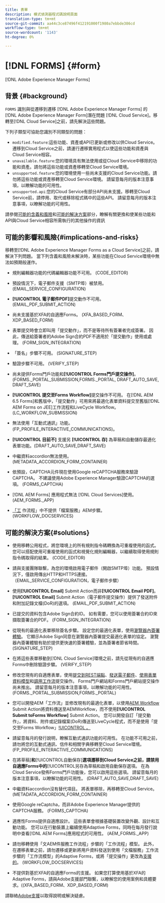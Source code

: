 ```yaml
---
title: 表單
description: 模式偵測器程式碼說明頁面
translation-type: tm+mt
source-git-commit: aa44c3ce87496f412191000f1980a7ebbde386cd
workflow-type: tm+mt
source-wordcount: '1143'
ht-degree: 0%

---
```



# [!DNL FORMS] {#form}

[!DNL Adobe Experience Manager Forms]

## 背景 {#background}

`FORMS` 識別與從遷移到遷移 [!DNL Adobe Experience Manager Forms] 的 [!DNL Adobe Experience Manager Form]潛在問題 [!DNL Cloud Service]。移轉至[!DNL Cloud Service]之前，請先解決這些問題。

下列子類型可協助您識別不同類型的問題：

* `modified.feature`:這些功能、資產或API已更新或修改以供Cloud Service。遷移到Cloud Service之前，請運行遷移實用程式以使這些功能和資產與Cloud Service相容。
* `unavailable.feature`:您的環境具有無法使用或從Cloud Service中移除的功能和資產。請勿將這些功能或資產移轉至Cloud Service環境。
* `unsupported.feature`:您的環境使用一些尚未支援的Cloud Service功能。請勿將這些功能或資產移轉至Cloud Service環境。 請留意每月的版本注意事項，以瞭解功能的可用性。
* `unsupported.api`:您的Cloud Service有部分API尚未支援。移轉至Cloud Service前，請停用、取代或移除程式碼中的這些API。 請留意每月的版本注意事項，以瞭解功能的可用性。

請參閱[可能的含義和風險](#implications-and-risks)和[可能的解決方案](#solutions)部分，瞭解有關更換和使某些功能和API與Cloud Service相容所需執行的其他操作的資訊

## 可能的影響和風險{#implications-and-risks}

移轉至[!DNL Adobe Experience Manager Forms as a Cloud Service]之前，請解決下列問題。 當下列含義和風險未解決時，某些功能在Cloud Service環境中無法如預期般運作。

* 規則編輯器功能的代碼編輯器功能不可用。 (CODE_EDITOR)

* 預設情況下，電子郵件支援（SMTP埠）被禁用。 (EMAIL_SERVICE_CONFIGURATION)

* **[!UICONTROL 電子郵件PDF]**&#x200B;提交動作不可用。(EMAIL_PDF_SUBMIT_ACTION)

* 尚未支援基於XFA的自適應Forms。 (XFA_BASED_FORM、XDP_BASED_FORM)

* 表單提交時會立即叫用「提交動作」，而不是等待所有簽署者完成簽署。 因此，傳送給簽署者的Adobe Sign合約PDF不適用於「提交動作」使用或處理。 (FORM_SIGN_INTEGRATION)

* 「簽名」步驟不可用。 (SIGNATURE_STEP)

* 驗證步驟不可用。 (VERIFY_STEP)

* 尚未提供Forms門戶功能和&#x200B;**[!UICONTROL Forms門戶提交操作]**。 (FORMS._PORTAL_SUBMISSION,FORMS._PORTAL, DRAFT_AUTO_SAVE, DRAFT_SAVE)

* **[!UICONTROL 提交至Forms Workflow]**&#x200B;提交操作不可用。 在[!DNL AEM 6.5 Forms]和舊版中，「提交動作」可用來將最適化表單資料提交至舊版[!DNL AEM Forms on JEE]工作流程和LiveCycle Workflow。 (LC_WORKFLOW_SUBMISSION)

* 無法使用「互動式通訊」功能。  (FP_PROFILE_INTERACTIVE_COMMUNICATIONS)。

* **[!UICONTROL 目前不]** 支援另 **[!UICONTROL 存]** 為草稿和自動儲存最適化表單功能。(DRAFT_AUTO_SAVE,DRAFT_SAVE)

* 中繼資料accordion無法使用。 (METADATA_ACCORDION_FORM_CONTAINER)

* 依預設，CAPTCHA元件現在使用Google reCAPTCHA服務來驗證CAPTCHA。 不建議使用Adobe Experience Manager驗證CAPTCHA的選項。 (FORMS_CAPTCHA)

* [!DNL AEM Forms] 應用程式無法 [!DNL Cloud Services]使用。(AEM_FORMS._APP)

* [「工](https://experienceleague.adobe.com/docs/experience-manager-65/forms/install-aem-forms/osgi-installation/install-configure-document-services.html?lang=en#deployment-topology) 作流程」中不提供「檔案服務」AEM步驟。(WORKFLOW_DOCSERVICES)

## 可能的解決方案{#solutions}

* 使用移轉公用程式，將您環境上的所有規則指令碼轉換為可重複使用的函式。 您可以搭配使用可重複使用的函式和視覺化規則編輯器，以繼續取得使用規則指令碼取得的結果。 (CODE_EDITOR)

* 請與支援團隊聯繫，為您的環境啟用電子郵件（開啟SMTP埠）功能。 預設情況下，僅啟用傳出HTTP和HTTPS連接。 （EMAIL_SERVICE_CONFIGURATION，電子郵件步驟）

* 使用&#x200B;**[!UICONTROL Email]** Submit Action而非&#x200B;**[!UICONTROL Email PDF]**。 **[!UICONTROL Email]** Submit Action（電子郵件提交操作）提供了發送附件和附加記錄文檔(DoR)的選項。 (EMAIL_PDF_SUBMIT_ACTION)

* 已提交的資料包含Adobe Sign合約ID。 如有需要，您可以使用簽署合約ID來擷取簽署合約PDF。  (FORM_SIGN_INTEGRATION)

* 從現有的最適化表單移除簽名步驟。 設定您的最適化表單，使用[瀏覽器內簽署體驗](https://medium.com/adobetech/using-adobe-sign-to-e-sign-an-adaptive-form-heres-the-best-way-to-do-it-dc3e15f9b684)。 它顯示Adobe Sign同意在瀏覽器內簽署提交最適化表單的協定。 瀏覽器內簽署體驗有助於提供更快速的簽署體驗，並為簽署者節省時間。 (SIGNATURE_STEP)

* 在將這些表單移動到[!DNL Cloud Service]環境之前，請先從現有的自適應Forms中刪除驗證步驟。 (VERIFY_STEP)

* 修改您現有的自適應表單，使用[提交到REST端點](https://experienceleague.adobe.com/docs/experience-manager-forms-cloud-service/forms/create-an-adaptive-form/configure-submit-actions-and-metadata-submission/configuring-submit-actions.html#submit-to-rest-endpoint)、[發送電子郵件](https://experienceleague.adobe.com/docs/experience-manager-forms-cloud-service/forms/create-an-adaptive-form/configure-submit-actions-and-metadata-submission/configuring-submit-actions.html#send-email)、[使用表單資料模型](https://experienceleague.adobe.com/docs/experience-manager-forms-cloud-service/forms/create-an-adaptive-form/configure-submit-actions-and-metadata-submission/configuring-submit-actions.html#submit-using-form-data-model)和[調用工作流](https://experienceleague.adobe.com/docs/experience-manager-forms-cloud-service/forms/create-an-adaptive-form/configure-submit-actions-and-metadata-submission/configuring-submit-actions.html#invoke-an-aem-workflow)提交操作。 Forms門戶網站和Forms門戶網站提交操作尚未推出。 請留意每月的版本注意事項，以瞭解功能的可用性。 (FORMS._PORTAL_SUBMISSION,FORMS._PORTAL)

* 您可以開發AEM「工作流」並修改現有的最適化表單，以使用[AEM Workflow](https://experienceleague.adobe.com/docs/experience-manager-forms-cloud-service/forms/create-an-adaptive-form/configure-submit-actions-and-metadata-submission/configuring-submit-actions.html#invoke-an-aem-workflow) Submit Action將資料傳送至AEMWorkflow，而不使用&#x200B;**[!UICONTROL Submit toForms Workflow]** Submit Action。 您可以開發自訂「提交動作」，將資料、附件或記錄檔案(DoR)傳送至LiveCycle程式，而不是使用「提交至Forms Workflow」[!UICONTROL 。 ](LC_WORKFLOW_SUBMISSION)

* 請留意每月的發行說明，瞭解互動式通訊功能的可用性。 在功能不可用之前，請勿將您的互動式通訊、信件和相關字典移轉至Cloud Service環境。 (FP_PROFILE_INTERACTIVE_COMMUNICATIONS)

* 在將草稿&#x200B;]**和**[!UICONTROL &#x200B;自動保存&#x200B;]**選項遷移到Cloud Service之前，請禁用自適應Forms中的**[!UICONTROL &#x200B;另存為草稿和啟用自動保存選項。 在為Cloud Service發佈Forms門戶功能後，您可以啟用這些選項。 請留意每月的版本注意事項，以瞭解功能的可用性。 (DRAFT_AUTO_SAVE,DRAFT_SAVE)

* 中繼資料accordion沒有替代項目。 將表單移除，再移轉至Cloud Service。(METADATA_ACCORDION_FORM_CONTAINER)

* 使用Google reCaptcha，而非Adobe Experience Manager提供的CAPTCHA服務。 (FORMS_CAPTCHA)

* 適應性Forms提供自適應設計。 這些表單會根據基礎裝置改變外觀、設計和互動功能。 您可以在行動裝置上繼續使用Adaptive Forms，同時在每月發行說明中查看[!DNL AEM Forms]應用程式的可用性。 (AEM_FORMS._APP)

* 請勿移轉使用「文AEM件服務工作流程」步驟的「工作流程」模型。 此外，在遷移表單之前，請勿遷移或更新將用戶資料發送到使用「文檔服務」工作流步驟的「工作流模型」的Adaptive Forms，或將「提交操作」更改為[支援的](https://experienceleague.adobe.com/docs/experience-manager-forms-cloud-service/forms/create-an-adaptive-form/configure-submit-actions-and-metadata-submission/configuring-submit-actions.html)。 (WORKFLOW_DOCSERVICES)

* 不提供對基於XFA的自適應Forms的支援。 如果您打算使用基於XFA的Adaptive Forms，請與Adobe支援部門聯繫，以瞭解您的使用案例和具體要求。((XFA_BASED_FORM、XDP_BASED_FORM)

請聯絡[Adobe支援](https://helpx.adobe.com/enterprise/using/support-for-experience-cloud.html)以取得說明或解決疑慮。
